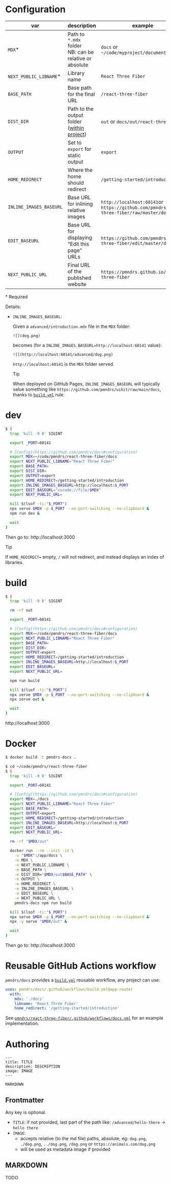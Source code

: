 # Configuration

| var                     | description                                                                                                                                                              | example                                                                                  | default |
| ----------------------- | ------------------------------------------------------------------------------------------------------------------------------------------------------------------------ | ---------------------------------------------------------------------------------------- | ------- |
| `MDX`\*                 | Path to `*.mdx` folder<br>NB: can be relative or absolute                                                                                                                | `docs` or `~/code/myproject/documentation`                                               | none    |
| `NEXT_PUBLIC_LIBNAME`\* | Library name                                                                                                                                                             | `React Three Fiber`                                                                      | none    |
| `BASE_PATH`             | Base path for the final URL                                                                                                                                              | `/react-three-fiber`                                                                     | none    |
| `DIST_DIR`              | Path to the output folder ([within project](https://nextjs.org/docs/app/api-reference/next-config-js/distDir#:~:text=should%20not%20leave%20your%20project%20directory)) | `out` or `docs/out/react-three-fiber`                                                    | none    |
| `OUTPUT`                | Set to `export` for static output                                                                                                                                        | `export`                                                                                 | none    |
| `HOME_REDIRECT`         | Where the home should redirect                                                                                                                                           | `/getting-started/introduction`                                                          | none    |
| `INLINE_IMAGES_BASEURL` | Base URL for inlining relative images                                                                                                                                    | `http://localhost:60141`or `https://github.com/pmndrs/react-three-fiber/raw/master/docs` | none    |
| `EDIT_BASEURL`          | Base URL for displaying "Edit this page" URLs                                                                                                                            | `https://github.com/pmndrs/react-three-fiber/edit/master/docs`                           | none    |
| `NEXT_PUBLIC_URL`       | Final URL of the published website                                                                                                                                       | `https://pmndrs.github.io/react-three-fiber`                                             | none    |

\* Required

Details:

- `INLINE_IMAGES_BASEURL`:

  Given a `advanced/introduction.mdx` file in the `MDX` folder:

  ```mdx
  ![](dog.png)
  ```

  becomes (for a `INLINE_IMAGES_BASEURL=http://localhost:60141` value):

  ```mdx
  ![](http://localhost:60141/advanced/dog.png)
  ```

  `http://localhost:60141` is the `MDX` folder served.

  > [!TIP]
  > When deployed on GitHub Pages, `INLINE_IMAGES_BASEURL` will typically value something like `https://github.com/pmndrs/uikit/raw/main/docs`, thanks to [`build.yml`](.github/workflows/build.yml) rule.

# dev

```sh
$ (
  trap 'kill -9 0' SIGINT

  export _PORT=60141

  # [Config](https://github.com/pmndrs/docs#configuration)
  export MDX=~/code/pmndrs/react-three-fiber/docs
  export NEXT_PUBLIC_LIBNAME="React Three Fiber"
  export BASE_PATH=
  export DIST_DIR=
  export OUTPUT=export
  export HOME_REDIRECT=/getting-started/introduction
  export INLINE_IMAGES_BASEURL=http://localhost:$_PORT
  export EDIT_BASEURL="vscode://file/$MDX"
  export NEXT_PUBLIC_URL=

  kill $(lsof -ti:"$_PORT")
  npx serve $MDX -p $_PORT --no-port-switching --no-clipboard &
  npm run dev &

  wait
)
```

Then go to: http://localhost:3000

> [!TIP]
> If `HOME_REDIRECT=` empty, `/` will not redirect, and instead displays an index of libraries.

# build

```sh
$ (
  trap 'kill -9 0' SIGINT

  rm -rf out

  export _PORT=60141

  # [Config](https://github.com/pmndrs/docs#configuration)
  export MDX=~/code/pmndrs/react-three-fiber/docs
  export NEXT_PUBLIC_LIBNAME="React Three Fiber"
  export BASE_PATH=
  export DIST_DIR=
  export OUTPUT=export
  export HOME_REDIRECT=/getting-started/introduction
  export INLINE_IMAGES_BASEURL=http://localhost:$_PORT
  export EDIT_BASEURL=
  export NEXT_PUBLIC_URL=

  npm run build

  kill $(lsof -ti:"$_PORT")
  npx serve $MDX -p $_PORT --no-port-switching --no-clipboard &
  npx serve out &

  wait
)
```

http://localhost:3000

# Docker

```sh
$ docker build -t pmndrs-docs .
```

```sh
$ cd ~/code/pmndrs/react-three-fiber
$ (
  trap 'kill -9 0' SIGINT

  export _PORT=60141

  # [Config](https://github.com/pmndrs/docs#configuration)
  export MDX=./docs
  export NEXT_PUBLIC_LIBNAME="React Three Fiber"
  export BASE_PATH=
  export OUTPUT=export
  export HOME_REDIRECT=/getting-started/introduction
  export INLINE_IMAGES_BASEURL=http://localhost:$_PORT
  export EDIT_BASEURL=
  export NEXT_PUBLIC_URL=

  rm -rf "$MDX/out"

  docker run --rm --init -it \
    -v "$MDX":/app/docs \
    -e MDX \
    -e NEXT_PUBLIC_LIBNAME \
    -e BASE_PATH \
    -e DIST_DIR="$MDX/out$BASE_PATH" \
    -e OUTPUT \
    -e HOME_REDIRECT \
    -e INLINE_IMAGES_BASEURL \
    -e EDIT_BASEURL \
    -e NEXT_PUBLIC_URL \
    pmndrs-docs npm run build

  kill $(lsof -ti:"$_PORT")
  npx serve $MDX -p $_PORT --no-port-switching --no-clipboard &
  npx -y serve "$MDX/out" &

  wait
)
```

Then go to: http://localhost:3000

# Reusable GitHub Actions workflow

`pmndrs/docs` provides a [`build.yml`](.github/workflows/build.yml) reusable workflow, any project can use:

```yml
uses: pmndrs/docs/.github/workflows/build.yml@app-router
  with:
    mdx: './docs'
    libname: 'React Three Fiber'
    home_redirect: '/getting-started/introduction'
```

See [`pmndrs/react-three-fiber/.github/workflows/docs.yml`](https://github.com/pmndrs/react-three-fiber/blob/master/.github/workflows/docs.yml) for an example implementation.

# Authoring

```mdx
---
title: TITLE
description: DESCRIPTION
image: IMAGE
---

MARKDOWN
```

## Frontmatter

Any key is optional.

- `TITLE`: if not provided, last part of the path like: `/advanced/hello-there` -> `hello there`
- `IMAGE`:
  - accepts relative (to the md file) paths, absolute, eg: `dog.png`, `./dog.png`, `../dog.png`, `/dog.png` or `https://animals.com/dog.png`
  - will be used as metadata image if provided

## MARKDOWN

TODO
